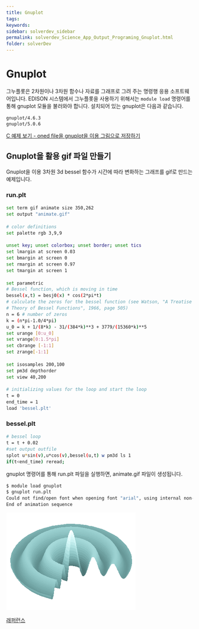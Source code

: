 ```yaml
---
title: Gnuplot
tags: 
keywords:
sidebar: solverdev_sidebar
permalink: solverdev_Science_App_Output_Programing_Gnuplot.html
folder: solverDev
---
```

# Gnuplot
그누플롯은 2차원이나 3차원 함수나 자료를 그래프로 그려 주는 명령행 응용 소프트웨어입니다. EDISON 시스템에서 그누플롯을 사용하기 위해서는 ```module load``` 명령어를 통해 gnuplot 모듈을 불러와야 합니다. 설치되어 있는 gnuplot은 다음과 같습니다.

```
gnuplot/4.6.3
gnuplot/5.0.6
```

[C 예제 보기 - oned file을 gnuplot을 이용 그림으로 저장하기](../03_C/06_Gnuplot.md)



## Gnuplot을 활용 gif 파일 만들기

Gnuplot을 이용 3차원 3d bessel 함수가 시간에 따라 변화하는 그래프를 gif로 만드는 예제입니다.



### run.plt

```bash
set term gif animate size 350,262
set output "animate.gif"

# color definitions
set palette rgb 3,9,9

unset key; unset colorbox; unset border; unset tics
set lmargin at screen 0.03
set bmargin at screen 0
set rmargin at screen 0.97
set tmargin at screen 1

set parametric
# Bessel function, which is moving in time
bessel(x,t) = besj0(x) * cos(2*pi*t)
# calculate the zeros for the bessel function (see Watson, "A Treatise on the
# Theory of Bessel Functions", 1966, page 505)
n = 6 # number of zeros
k = (n*pi-1.0/4*pi)
u_0 = k + 1/(8*k) - 31/(384*k)**3 + 3779/(15360*k)**5
set urange [0:u_0]
set vrange[0:1.5*pi]
set cbrange [-1:1]
set zrange[-1:1]

set isosamples 200,100
set pm3d depthorder
set view 40,200

# initializing values for the loop and start the loop
t = 0
end_time = 1
load 'bessel.plt'
```
### bessel.plt

```bash
# bessel loop
t = t + 0.02
#set output outfile
splot u*sin(v),u*cos(v),bessel(u,t) w pm3d ls 1
if(t<end_time) reread;
```

gnuplot 명령어를 통해 run.plt 파일을 실행하면, animate.gif 파일이 생성됩니다.

```bash
$ module load gnuplot
$ gnuplot run.plt
Could not find/open font when opening font "arial", using internal non-scalable font
End of animation sequence
```


![gnuplot result](/images/solverdev/04/02/animate.gif)





[래퍼런스](http://www.gnuplotting.org/animation-gif/)
